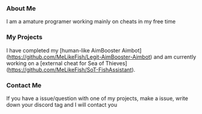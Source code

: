 ### About Me
I am a amature programer working mainly on cheats in my free time  

### My Projects
I have completed my [human-like AimBooster Aimbot] (https://github.com/MeLikeFish/Legit-AimBooster-Aimbot) and am currently working on a [external cheat for Sea of Thieves] (https://github.com/MeLikeFish/SoT-FishAssistant).  

### Contact Me
If you have a issue/question with one of my projects, make a issue, write down your discord tag and I will contact you
